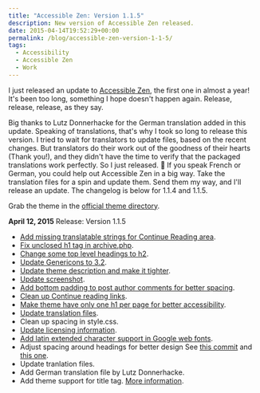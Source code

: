 ```yaml
---
title: "Accessible Zen: Version 1.1.5"
description: New version of Accessible Zen released.
date: 2015-04-14T19:52:29+00:00
permalink: /blog/accessible-zen-version-1-1-5/
tags:
  - Accessibility
  - Accessible Zen
  - Work
---
```


I just released an update to [Accessible Zen](http://davidakennedy.com/projects/accessible-zen/), the first one in almost a year! It's been too long, something I hope doesn't happen again. Release, release, release, as they say.

Big thanks to Lutz Donnerhacke for the German translation added in this update. Speaking of translations, that's why I took so long to release this version. I tried to wait for translators to update files, based on the recent changes. But translators do their work out of the goodness of their hearts (Thank you!), and they didn't have the time to verify that the packaged translations work perfectly. So I just released. 🙂 If you speak French or German, you could help out Accessible Zen in a big way. Take the translation files for a spin and update them. Send them my way, and I'll release an update. The changelog is below for 1.1.4 and 1.1.5.

<p class="callout">
  Grab the theme in the <a href="http://wordpress.org/themes/accessible-zen">official theme directory</a>.
</p>

**April 12, 2015** Release: Version 1.1.5

  * [Add missing translatable strings for Continue Reading area](https://github.com/davidakennedy/accessible-zen/issues/61).
  * [Fix unclosed h1 tag in archive.php](https://github.com/davidakennedy/accessible-zen/commit/d07cca141e18a1d868d187b4cf762552b18132fd).
  * [Change some top level headings to h2](https://github.com/davidakennedy/accessible-zen/issues/62).
  * [Update Genericons to 3.2](https://github.com/davidakennedy/accessible-zen/issues/64).
  * [Update theme description and make it tighter](https://github.com/davidakennedy/accessible-zen/issues/65).
  * [Update screenshot](https://github.com/davidakennedy/accessible-zen/issues/65).
  * [Add bottom padding to post author comments for better spacing](https://github.com/davidakennedy/accessible-zen/issues/63).
  * [Clean up Continue reading links](https://github.com/davidakennedy/accessible-zen/issues/68).
  * [Make theme have only one h1 per page for better accessibility](https://github.com/davidakennedy/accessible-zen/commit/e975d88004c1749801795b0ac4324766b2236298).
  * [Update translation files](https://github.com/davidakennedy/accessible-zen/commit/8c247cb03cc0e2664cfc2e146fbb7b6eac89b674).
  * Clean up spacing in style.css.
  * [Update licensing information](https://github.com/davidakennedy/accessible-zen/commit/77f6000a8f5f9442ab113d1a6593554a568c69e7).
  * [Add latin extended character support in Google web fonts](https://github.com/davidakennedy/accessible-zen/commit/2ed76b0c3207156145aead251c820a7d68bb9860).
  * Adjust spacing around headings for better design See [this commit](http://https://github.com/davidakennedy/accessible-zen/commit/29a3c2966328339548ab9dc21a1857c3a3e4f61a) and [this one](https://github.com/davidakennedy/accessible-zen/commit/56a965716c5b4b80176505427aec1d452fb9d5e5).
  * Update tranlation files.
  * Add German translation file by Lutz Donnerhacke.
  * Add theme support for title tag. [More information](https://make.wordpress.org/core/2014/10/29/title-tags-in-4-1/).
